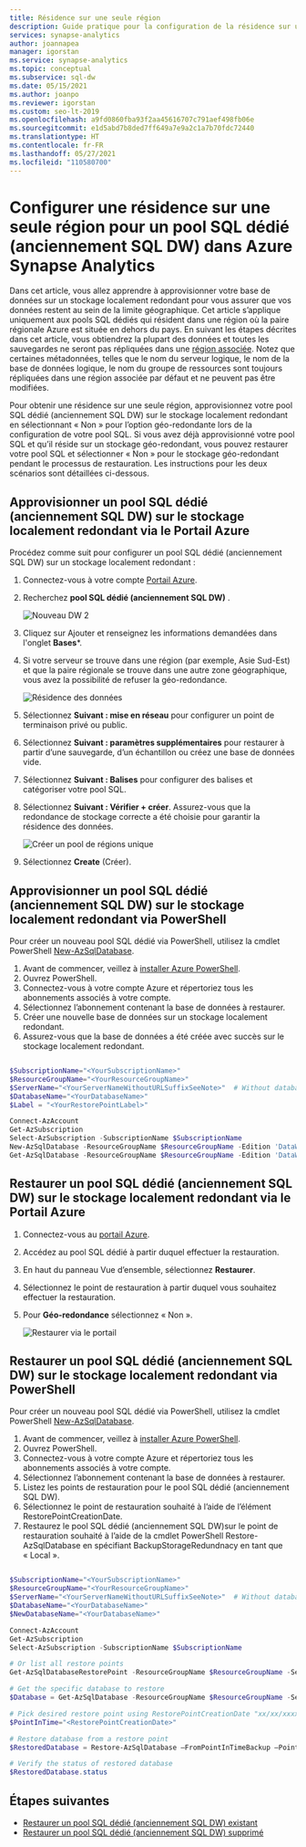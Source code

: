 ```yaml
---
title: Résidence sur une seule région
description: Guide pratique pour la configuration de la résidence sur une seule région pour un pool SQL dédié (anciennement SQL DW) dans Azure Synapse Analytics
services: synapse-analytics
author: joannapea
manager: igorstan
ms.service: synapse-analytics
ms.topic: conceptual
ms.subservice: sql-dw
ms.date: 05/15/2021
ms.author: joanpo
ms.reviewer: igorstan
ms.custom: seo-lt-2019
ms.openlocfilehash: a9fd0860fba93f2aa45616707c791aef498fb06e
ms.sourcegitcommit: e1d5abd7b8ded7ff649a7e9a2c1a7b70fdc72440
ms.translationtype: HT
ms.contentlocale: fr-FR
ms.lasthandoff: 05/27/2021
ms.locfileid: "110580700"
---
```

# <a name="configure-single-region-residency-for-a-dedicated-sql-pool-formerly-sql-dw-in-azure-synapse-analytics"></a>Configurer une résidence sur une seule région pour un pool SQL dédié (anciennement SQL DW) dans Azure Synapse Analytics

Dans cet article, vous allez apprendre à approvisionner votre base de données sur un stockage localement redondant pour vous assurer que vos données restent au sein de la limite géographique. Cet article s’applique uniquement aux pools SQL dédiés qui résident dans une région où la paire régionale Azure est située en dehors du pays. En suivant les étapes décrites dans cet article, vous obtiendrez la plupart des données et toutes les sauvegardes ne seront pas répliquées dans une [région associée](../../best-practices-availability-paired-regions.md?toc=/azure/synapse-analytics/sql-data-warehouse/toc.json&bc=/azure/synapse-analytics/sql-data-warehouse/breadcrumb/toc.json). Notez que certaines métadonnées, telles que le nom du serveur logique, le nom de la base de données logique, le nom du groupe de ressources sont toujours répliquées dans une région associée par défaut et ne peuvent pas être modifiées. 

Pour obtenir une résidence sur une seule région, approvisionnez votre pool SQL dédié (anciennement SQL DW) sur le stockage localement redondant en sélectionnant « Non » pour l’option géo-redondante lors de la configuration de votre pool SQL. Si vous avez déjà approvisionné votre pool SQL et qu’il réside sur un stockage géo-redondant, vous pouvez restaurer votre pool SQL et sélectionner « Non » pour le stockage géo-redondant pendant le processus de restauration. Les instructions pour les deux scénarios sont détaillées ci-dessous. 

## <a name="provision-a-dedicated-sql-pool-formerly-sql-dw-on-locally-redundant-storage-through-azure-portal"></a>Approvisionner un pool SQL dédié (anciennement SQL DW) sur le stockage localement redondant via le Portail Azure

Procédez comme suit pour configurer un pool SQL dédié (anciennement SQL DW) sur un stockage localement redondant :

1. Connectez-vous à votre compte [Portail Azure](https://portal.azure.com/).
1. Recherchez **pool SQL dédié (anciennement SQL DW)** .

   ![Nouveau DW 2](./media/sql-data-warehouse-restore-from-geo-backup/georestore-new.png)

1. Cliquez sur Ajouter et renseignez les informations demandées dans l'onglet **Bases***.

1. Si votre serveur se trouve dans une région (par exemple, Asie Sud-Est) et que la paire régionale se trouve dans une autre zone géographique, vous avez la possibilité de refuser la géo-redondance. 

   ![Résidence des données](./media/sql-data-warehouse-single-region-residency/data-residency-1.png)

1. Sélectionnez **Suivant : mise en réseau** pour configurer un point de terminaison privé ou public. 

1. Sélectionnez **Suivant : paramètres supplémentaires** pour restaurer à partir d’une sauvegarde, d’un échantillon ou créez une base de données vide.  

1. Sélectionnez **Suivant : Balises** pour configurer des balises et catégoriser votre pool SQL. 

1. Sélectionnez **Suivant : Vérifier + créer**. Assurez-vous que la redondance de stockage correcte a été choisie pour garantir la résidence des données. 

    ![Créer un pool de régions unique](./media/sql-data-warehouse-single-region-residency/data-residency-2.png)

1. Sélectionnez **Create** (Créer).  

## <a name="provision-a-dedicated-sql-pool-formerly-sql-dw-on-locally-redundant-storage-through-powershell"></a>Approvisionner un pool SQL dédié (anciennement SQL DW) sur le stockage localement redondant via PowerShell
Pour créer un nouveau pool SQL dédié via PowerShell, utilisez la cmdlet PowerShell [New-AzSqlDatabase](/powershell/module/az.sql/new-azsqldatabaserestorepoint?toc=/azure/synapse-analytics/sql-data-warehouse/toc.json&bc=/azure/synapse-analytics/sql-data-warehouse/breadcrumb/toc.json).

1. Avant de commencer, veillez à [installer Azure PowerShell](/powershell/azure/?toc=/azure/synapse-analytics/sql-data-warehouse/toc.json&bc=/azure/synapse-analytics/sql-data-warehouse/breadcrumb/toc.json).
2. Ouvrez PowerShell.
3. Connectez-vous à votre compte Azure et répertoriez tous les abonnements associés à votre compte.
4. Sélectionnez l’abonnement contenant la base de données à restaurer.
5. Créer une nouvelle base de données sur un stockage localement redondant.
1. Assurez-vous que la base de données a été créée avec succès sur le stockage localement redondant.  

```powershell

$SubscriptionName="<YourSubscriptionName>"
$ResourceGroupName="<YourResourceGroupName>"
$ServerName="<YourServerNameWithoutURLSuffixSeeNote>"  # Without database.windows.net
$DatabaseName="<YourDatabaseName>"
$Label = "<YourRestorePointLabel>"

Connect-AzAccount
Get-AzSubscription
Select-AzSubscription -SubscriptionName $SubscriptionName
New-AzSqlDatabase -ResourceGroupName $ResourceGroupName -Edition 'DataWarehouse' -ServerName $ServerName -DatabaseName $DatabaseName -BackupStorageRedundancy 'Local'
Get-AzSqlDatabase -ResourceGroupName $ResourceGroupName -Edition 'DataWarehouse' -ServerName $ServerName -DatabaseName $DatabaseName 
```

## <a name="restore-a-dedicated-sql-pool-formerly-sql-dw-on-locally-redundant-storage-through-azure-portal"></a>Restaurer un pool SQL dédié (anciennement SQL DW) sur le stockage localement redondant via le Portail Azure
1. Connectez-vous au [portail Azure](https://portal.azure.com/).

1. Accédez au pool SQL dédié à partir duquel effectuer la restauration.

1. En haut du panneau Vue d’ensemble, sélectionnez **Restaurer**.

1. Sélectionnez le point de restauration à partir duquel vous souhaitez effectuer la restauration. 

1. Pour **Géo-redondance** sélectionnez « Non ». 

   ![Restaurer via le portail](./media/sql-data-warehouse-single-region-residency/data-residency-3.png)

## <a name="restore-a-dedicated-sql-pool-formerly-sql-dw-on-locally-redundant-storage-through-powershell"></a>Restaurer un pool SQL dédié (anciennement SQL DW) sur le stockage localement redondant via PowerShell
Pour créer un nouveau pool SQL dédié via PowerShell, utilisez la cmdlet PowerShell [New-AzSqlDatabase](/powershell/module/az.sql/new-azsqldatabaserestorepoint?toc=/azure/synapse-analytics/sql-data-warehouse/toc.json&bc=/azure/synapse-analytics/sql-data-warehouse/breadcrumb/toc.json).

1. Avant de commencer, veillez à [installer Azure PowerShell](/powershell/azure/?toc=/azure/synapse-analytics/sql-data-warehouse/toc.json&bc=/azure/synapse-analytics/sql-data-warehouse/breadcrumb/toc.json).
2. Ouvrez PowerShell.
3. Connectez-vous à votre compte Azure et répertoriez tous les abonnements associés à votre compte.
4. Sélectionnez l’abonnement contenant la base de données à restaurer.
5. Listez les points de restauration pour le pool SQL dédié (anciennement SQL DW).
1. Sélectionnez le point de restauration souhaité à l’aide de l’élément RestorePointCreationDate.
1. Restaurez le pool SQL dédié (anciennement SQL DW)sur le point de restauration souhaité à l’aide de la cmdlet PowerShell Restore-AzSqlDatabase en spécifiant BackupStorageRedundnacy en tant que « Local ». 

```powershell

$SubscriptionName="<YourSubscriptionName>"
$ResourceGroupName="<YourResourceGroupName>"
$ServerName="<YourServerNameWithoutURLSuffixSeeNote>"  # Without database.windows.net
$DatabaseName="<YourDatabaseName>"
$NewDatabaseName="<YourDatabaseName>"

Connect-AzAccount
Get-AzSubscription
Select-AzSubscription -SubscriptionName $SubscriptionName

# Or list all restore points
Get-AzSqlDatabaseRestorePoint -ResourceGroupName $ResourceGroupName -ServerName $ServerName -DatabaseName $DatabaseName

# Get the specific database to restore
$Database = Get-AzSqlDatabase -ResourceGroupName $ResourceGroupName -ServerName $ServerName -DatabaseName $DatabaseName

# Pick desired restore point using RestorePointCreationDate "xx/xx/xxxx xx:xx:xx xx"
$PointInTime="<RestorePointCreationDate>"

# Restore database from a restore point
$RestoredDatabase = Restore-AzSqlDatabase –FromPointInTimeBackup –PointInTime $PointInTime -ResourceGroupName $Database.ResourceGroupName -ServerName $Database.ServerName -TargetDatabaseName $NewDatabaseName –ResourceId $Database.ResourceID -BackupStorageRedundancy 'Local'

# Verify the status of restored database
$RestoredDatabase.status
```


## <a name="next-steps"></a>Étapes suivantes

- [Restaurer un pool SQL dédié (anciennement SQL DW) existant](sql-data-warehouse-restore-active-paused-dw.md)
- [Restaurer un pool SQL dédié (anciennement SQL DW) supprimé](sql-data-warehouse-restore-deleted-dw.md)
